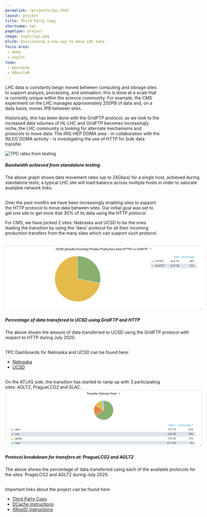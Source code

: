 ```yaml
---
permalink: /projects/tpc.html
layout: project
title: Third Party Copy
shortname: tpc
pagetype: project
image: logos/tpc.png
blurb: Envisioning a new way to move LHC data
focus-area:
 - doma
 - osglhc
team:
 - bbockelm
 - ddavila0
---
```


LHC data is constantly beign moved between computing and storage sites
to support analysis, processing, and simluation; this is done at a scale
that is currently unique within the science community.  For example, the
CMS experiment on the LHC manages approximately 200PB of data and, on a
daily basis, moves 1PB between sites.

Historically, this has been done with the GridFTP protocol; as we look
to the increased data volumes of HL-LHC and GridFTP becomes increasingly
niche, the LHC community is looking for alternate mechanisms and protocols
to move data.  The IRIS-HEP DOMA area - in collaboration with the WLCG DOMA
activity - is investigating the use of HTTP for bulk data transfer.

<div class="card" style="width: 40rem;">
  <img class="card-img-top" style="object-fit: contain"  src="/assets/images/tpc-over-http.png" alt="TPC rates from testing">
  <div class="card-body">
   <h5 class="card-title">Bandwidth achieved from standalone testing</h5>
   <p class="card-text">The above graph shows data movement rates (up to 24Gbps) for a single host, achieved during
   standalone tests; a typical LHC site will load-balance across multiple hosts in order to saturate
   available network links.
   </p>
  </div>
</div>

<br>
Over the past months we have been increasingly enabling sites to support the
HTTP protocol to move data between sites. Our initial goal was set to get one
site to get more that 30% of its data using the HTTP protocol.

For CMS, we have picked 2 sites: Nebraska and UCSD to be the ones leading the transition by
using the 'davs' protocol for all their incoming production transfers from the many sites which
can support such protocol.

<br>
<div class="card" style="width: 40rem;">
  <img class="card-img-top" style="object-fit: contain"  src="/assets/images/gftp-vs-http.png" alt="GridFTP vs HTTP">
  <div class="card-body">
   <h5 class="card-title">Percentage of data transfered to UCSD using GridFTP and HTTP</h5>
   <p class="card-text">The above shows the amount of data transferred to UCSD
    using the GridFTP protocol with respect to HTTP during July 2020.
   </p>
  </div>
</div>

<br>
TPC Dashboards for Nebraska and UCSD can be found here:

 * [Nebraska](https://monit-grafana.cern.ch/d/aDc1qQwZk1/tpc-over-xrootd-at-nebraska?orgId=11)
 * [UCSD](https://monit-grafana.cern.ch/d/aDc1qQwZk/tpc-over-xrootd-at-ucsd?orgId=11)

<br>
On the ATLAS side, the transition has started to ramp up with 3 participating sites:
AGLT2, PragueLCG2 and SLAC.

<br>
<div class="card" style="width: 40rem;">
  <img class="card-img-top" style="object-fit: contain"  src="/assets/images/tpc-breakdown-atlas.png" alt="Atlas protocol breakdown">
  <div class="card-body">
   <h5 class="card-title">Protocol breakdown for transfers at: PragueLCG2 and AGLT2 </h5>
   <p class="card-text">The above shows the percentage of data transferred using each of the available protocols
    for the sites: PrageLCG2 and AGLT2 during July 2020.
   </p>
  </div>
</div>

<br>
Important links about the project can be found here:

 * [Third Party Copy](https://twiki.cern.ch/twiki/bin/view/LCG/ThirdPartyCopy)
 * [DCache instructions](https://twiki.cern.ch/twiki/bin/view/LCG/DCacheConfig)
 * [XRootD instructions](https://twiki.cern.ch/twiki/bin/view/Main/XRootDoverHTTP)


